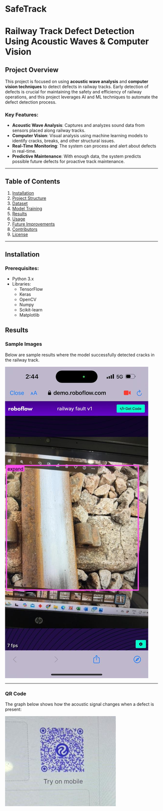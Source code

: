 # SafeTrack

# Railway Track Defect Detection Using Acoustic Waves & Computer Vision

## Project Overview

This project is focused on using **acoustic wave analysis** and **computer vision techniques** to detect defects in railway tracks. Early detection of defects is crucial for maintaining the safety and efficiency of railway operations, and this project leverages AI and ML techniques to automate the defect detection process.

### Key Features:
- **Acoustic Wave Analysis**: Captures and analyzes sound data from sensors placed along railway tracks.
- **Computer Vision**: Visual analysis using machine learning models to identify cracks, breaks, and other structural issues.
- **Real-Time Monitoring**: The system can process and alert about defects in real-time.
- **Predictive Maintenance**: With enough data, the system predicts possible future defects for proactive track maintenance.

---

## Table of Contents
1. [Installation](#installation)
2. [Project Structure](#project-structure)
3. [Dataset](#dataset)
4. [Model Training](#model-training)
5. [Results](#results)
6. [Usage](#usage)
7. [Future Improvements](#future-improvements)
8. [Contributors](#contributors)
9. [License](#license)

---

## Installation

### Prerequisites:
- Python 3.x
- Libraries: 
  - TensorFlow
  - Keras
  - OpenCV
  - Numpy
  - Scikit-learn
  - Matplotlib



## Results

### Sample Images
Below are sample results where the model successfully detected cracks in the railway track.

![Railway Track with Crack](https://github.com/ashoksuthar14/SafeTrack/blob/main/Safegaurdimg.jpg)

---

### QR Code
The graph below shows how the acoustic signal changes when a defect is present:

![Acoustic Signal Graph](https://github.com/ashoksuthar14/SafeTrack/blob/main/QR%20code.jpg)




